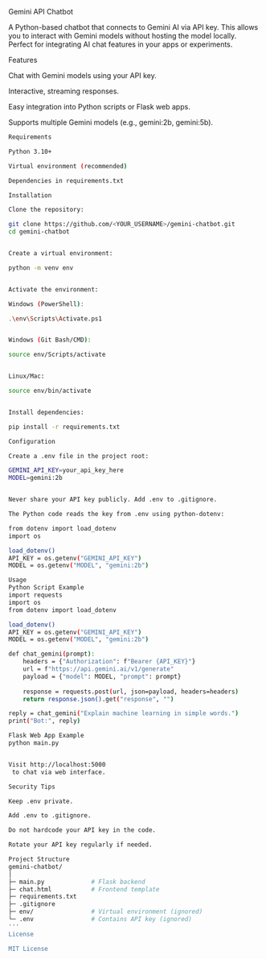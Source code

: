 Gemini API Chatbot

A Python-based chatbot that connects to Gemini AI via API key. This allows you to interact with Gemini models without hosting the model locally. Perfect for integrating AI chat features in your apps or experiments.

Features

Chat with Gemini models using your API key.

Interactive, streaming responses.

Easy integration into Python scripts or Flask web apps.

Supports multiple Gemini models (e.g., gemini:2b, gemini:5b).
```bash
Requirements

Python 3.10+

Virtual environment (recommended)

Dependencies in requirements.txt

Installation

Clone the repository:

git clone https://github.com/<YOUR_USERNAME>/gemini-chatbot.git
cd gemini-chatbot


Create a virtual environment:

python -m venv env


Activate the environment:

Windows (PowerShell):

.\env\Scripts\Activate.ps1


Windows (Git Bash/CMD):

source env/Scripts/activate


Linux/Mac:

source env/bin/activate


Install dependencies:

pip install -r requirements.txt

Configuration

Create a .env file in the project root:

GEMINI_API_KEY=your_api_key_here
MODEL=gemini:2b


Never share your API key publicly. Add .env to .gitignore.

The Python code reads the key from .env using python-dotenv:

from dotenv import load_dotenv
import os

load_dotenv()
API_KEY = os.getenv("GEMINI_API_KEY")
MODEL = os.getenv("MODEL", "gemini:2b")

Usage
Python Script Example
import requests
import os
from dotenv import load_dotenv

load_dotenv()
API_KEY = os.getenv("GEMINI_API_KEY")
MODEL = os.getenv("MODEL", "gemini:2b")

def chat_gemini(prompt):
    headers = {"Authorization": f"Bearer {API_KEY}"}
    url = f"https://api.gemini.ai/v1/generate"
    payload = {"model": MODEL, "prompt": prompt}
    
    response = requests.post(url, json=payload, headers=headers)
    return response.json().get("response", "")

reply = chat_gemini("Explain machine learning in simple words.")
print("Bot:", reply)

Flask Web App Example
python main.py


Visit http://localhost:5000
 to chat via web interface.

Security Tips

Keep .env private.

Add .env to .gitignore.

Do not hardcode your API key in the code.

Rotate your API key regularly if needed.

Project Structure
gemini-chatbot/
│
├─ main.py             # Flask backend
├─ chat.html           # Frontend template
├─ requirements.txt
├─ .gitignore
├─ env/                # Virtual environment (ignored)
└─ .env                # Contains API key (ignored)
'''
License

MIT License